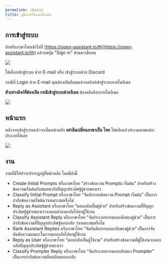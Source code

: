 ```yaml
---
permalink: /basic
title: คู่มือการใช้งานเบื้องต้น
---
```


## การเข้าสู่ระบบ

สำหรับภาษาไทยเข้าไปที่ [https://open-assistant.io/th](https://open-assistant.io/th) แล้วกดปุ่ม "Sign in" ด้านขวามือบน

![](https://i.imgur.com/GIXemUF.png)

ให้เลือกเข้าสู่ระบบ ด้วย E-mail หรือ เข้าสู่ระบบด้วย Discord

กรณีที่ Login ด้วย E-mail คุณต้องเปิดอีเมลแล้วกดลิงก์เข้าสู่ระบบภายในอีเมล

**ตัวอย่างลิงก์ที่ต้องเปิด กรณีเข้าสู่ระบบด้วยอีเมล** ต้องคลิกลิงก์ภายในอีเมล

![](https://i.imgur.com/VWPCNAq.png)

## หน้าแรก

หลังจากเข้าสู่ระบบแล้วจะเห็นหน้าหลัก **อย่าลืมเปลี่ยนภาษาเป็น ไทย** ให้คลิกแล้วทำงานตามแต่ละประเภทได้เลย

![](https://i.imgur.com/cnieu6b.png)

## งาน

งานที่มีให้ทำจะปรากฎอยู่ที่หน้าหลัก โดยมีดังนี้

- Create Initial Prompts หรือภาษาไทย “สร้างข้อความ Prompts เริ่มต้น” สำหรับสร้างข้อความเริ่มต้นกับสนทนากับปัญญาประดิษฐ์ผู้ช่วยของเรา
- Classify Initial Prompt หรือภาษาไทย “จัดประเภทข้อความ Prompt เริ่มต้น” เป็นการกำกับข้อความเริ่มต้นว่าเหมาะสมหรือไม่
- Reply as Assistant หรือภาษาไทย “ตอบกลับเป็นผู้ช่วย” สำหรับสร้างข้อความที่ปัญญาประดิษฐ์ผู้ช่วยของเราจะตอบคำถามกลับไปหาผู้ใช้งาน
- Classify Assistant Reply หรือภาษาไทย “จัดประเภทการตอบกลับของผู้ช่วย” เป็นการกำกับข้อความที่ปัญญาประดิษฐ์ตอบกลับ ว่าเหมาะสมหรือไม่
- Rank Assistant Replies หรือภาษาไทย “จัดอันดับการตอบกลับของผู้ช่วย” เป็นการจัดอันดับความเหมาะในการตอบกลับไปหาผู้ใช้งาน
- Reply as User หรือภาษาไทย “ตอบกลับเป็นผู้ใช้งาน” สำหรับสร้างข้อความที่ผู้ใช้งานจะตอบกลับปัญญาประดิษฐ์ผู้ช่วยของเรา
- Classify Prompter Reply หรือภาษาไทย “จัดประเภทการตอบกลับของ Prompter” เป็นการกำกับข้อความที่คนป้อนตอบกลับ
